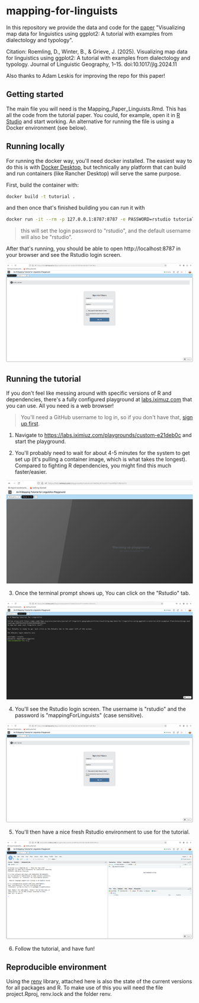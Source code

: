 # mapping-for-linguists

In this repository we provide the data and code for the [paper](https://www.cambridge.org/core/journals/journal-of-linguistic-geography/article/visualizing-map-data-for-linguistics-using-ggplot2-a-tutorial-with-examples-from-dialectology-and-typology/369F9643F85781AAAC0096D6BD146215) "Visualizing map data for linguistics using ggplot2: A tutorial with examples from dialectology and typology". 

Citation:
Roemling, D., Winter, B., & Grieve, J. (2025). Visualizing map data for linguistics using ggplot2: A tutorial with examples from dialectology and typology. Journal of Linguistic Geography, 1–15. doi:10.1017/jlg.2024.11

Also thanks to Adam Leskis for improving the repo for this paper!


## Getting started

The main file you will need is the Mapping_Paper_Linguists.Rmd. This has all the code from the tutorial paper. You could, for example, open it in [R Studio](https://posit.co/download/rstudio-desktop/) and start working. An alternative for running the file is using a Docker environment (see below).


## Running locally

For running the docker way, you'll need docker installed. The easiest way to do this is with [Docker Desktop](https://www.docker.com/get-started/), but technically any platform that can build and run containers (like Rancher Desktop) will serve the same purpose.

First, build the container with:

```sh
docker build -t tutorial .
```

and then once that's finished building you can run it with

```sh
docker run -it --rm -p 127.0.0.1:8787:8787 -e PASSWORD=rstudio tutorial
```

> this will set the login password to "rstudio", and the default username will also be "rstudio".

After that's running, you should be able to open http://localhost:8787 in your browser and see the Rstudio login screen.

![rstudio login screen](rstudio_login_screen.png)



## Running the tutorial

If you don't feel like messing around with specific versions of R and dependencies, there's a fully configured playground at [labs.iximuz.com](https://labs.iximiuz.com/playgrounds/custom-e21deb0c) that you can use. All you need is a web browser!

> You'll need a GitHub username to log in, so if you don't have that, [sign up first](https://github.com/).

1. Navigate to https://labs.iximiuz.com/playgrounds/custom-e21deb0c and start the playground.

2. You'll probably need to wait for about 4-5 minutes for the system to get set up (it's pulling a container image, which is what takes the longest). Compared to fighting R dependencies, you might find this much faster/easier.

![playground warming up](playground_warming_up.png)

3. Once the terminal prompt shows up, You can click on the "Rstudio" tab.

![playground ready](playground_ready.png)

4. You'll see the Rstudio login screen. The username is "rstudio" and the password is "mappingForLinguists" (case sensitive).

![rstudio login page](rstudio_login_screen.png)

5. You'll then have a nice fresh Rstudio environment to use for the tutorial.

![rstudio is ready](rstudio_is_ready.png)

6. Follow the tutorial, and have fun!


## Reproducible environment 

Using the [renv](https://rstudio.github.io/renv/articles/renv.html) library, attached here is also the state of the current versions for all packages and R. To make use of this you will need the file project.Rproj, renv.lock and the folder renv. 
